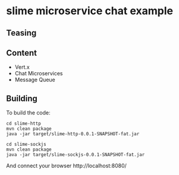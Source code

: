 # slime microservice chat example

## Teasing


## Content

 * Vert.x
 * Chat Microservices
 * Message Queue

## Building

To build the code:

    cd slime-http
    mvn clean package
    java -jar target/slime-http-0.0.1-SNAPSHOT-fat.jar
    
    cd slime-sockjs
    mvn clean package
    java -jar target/slime-sockjs-0.0.1-SNAPSHOT-fat.jar 

And connect your browser http://localhost:8080/